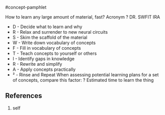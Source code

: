 #concept-pamphlet 


How to learn any large amount of material, fast? Acronym
?
DR. SWFIT IRA
- D - Decide what to learn and why 
- R - Relax and surrender to new neural circuits 
- S - Skim the scaffold of the material 
- W - Write down vocabulary of concepts 
- F - Fill in vocabulary of concepts
- T - Teach concepts to yourself or others 
- I - Identify gaps in knowledge 
- R - Rewrite and simplify 
- A - Apply concepts practically 
- ² - Rinse and Repeat
When assessing potential learning plans for a set of concepts, compare this factor:
?
Estimated time to learn the thing
## References
1. self